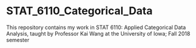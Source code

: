 # STAT_6110_Categorical_Data
This repository contains my work in STAT 6110: Applied Categorical Data Analysis, taught by Professor Kai Wang at the University of Iowa; Fall 2018 semester
